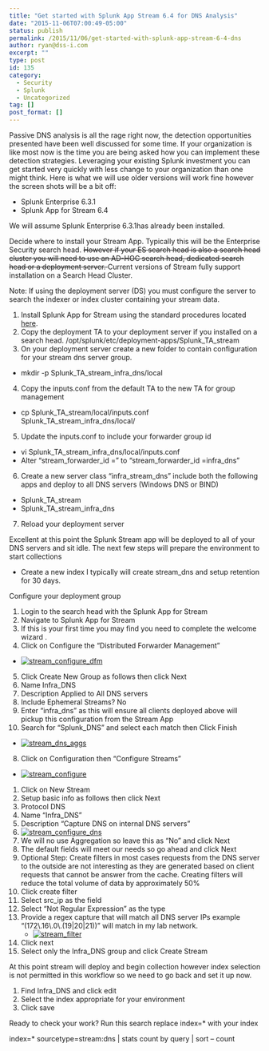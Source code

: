 ```yaml
---
title: "Get started with Splunk App Stream 6.4 for DNS Analysis"
date: "2015-11-06T07:00:49-05:00"
status: publish
permalink: /2015/11/06/get-started-with-splunk-app-stream-6-4-dns
author: ryan@dss-i.com
excerpt: ""
type: post
id: 135
category:
  - Security
  - Splunk
  - Uncategorized
tag: []
post_format: []
---
```


Passive DNS analysis is all the rage right now, the detection opportunities presented have been well discussed for some time. If your organization is like most now is the time you are being asked how you can implement these detection strategies. Leveraging your existing Splunk investment you can get started very quickly with less change to your organization than one might think. Here is what we will use older versions will work fine however the screen shots will be a bit off:

- Splunk Enterprise 6.3.1
- Splunk App for Stream 6.4

We will assume Splunk Enterprise 6.3.1has already been installed.

Decide where to install your Stream App. Typically this will be the Enterprise Security search head. <del>However if your ES search head is also a search head cluster you will need to use an AD-HOC search head, dedicated search head or a deployment server. </del>Current versions of Stream fully support installation on a Search Head Cluster.

Note: If using the deployment server (DS) you must configure the server to search the indexer or index cluster containing your stream data.

1. Install Splunk App for Stream using the standard procedures located [here](http://docs.splunk.com/Documentation/StreamApp/latest/DeployStreamApp/AboutSplunkAppforStream).
2. Copy the deployment TA to your deployment server if you installed on a search head. /opt/splunk/etc/deployment-apps/Splunk_TA_stream
3. On your deployment server create a new folder to contain configuration for your stream dns server group.

- mkdir -p Splunk_TA_stream_infra_dns/local

4. Copy the inputs.conf from the default TA to the new TA for group management

- cp Splunk_TA_stream/local/inputs.conf Splunk_TA_stream_infra_dns/local/

5. Update the inputs.conf to include your forwarder group id

- vi Splunk_TA_stream_infra_dns/local/inputs.conf
- Alter “stream_forwarder_id =” to “stream_forwarder_id =infra_dns”

6. Create a new server class “infra_stream_dns” include both the following apps and deploy to all DNS servers (Windows DNS or BIND)

- Splunk_TA_stream
- Splunk_TA_stream_infra_dns

7. Reload your deployment server

Excellent at this point the Splunk Stream app will be deployed to all of your DNS servers and sit idle. The next few steps will prepare the environment to start collections

- Create a new index I typically will create stream_dns and setup retention for 30 days.

Configure your deployment group

1. Login to the search head with the Splunk App for Stream
2. Navigate to Splunk App for Stream
3. If this is your first time you may find you need to complete the welcome wizard .
4. Click on Configure the “Distributed Forwarder Management”

- [![stream_configure_dfm](https://i0.wp.com/www.rfaircloth.com/wp-content/uploads/2015/11/stream_configure_dfm.png?resize=673%2C153)](https://i0.wp.com/www.rfaircloth.com/wp-content/uploads/2015/11/stream_configure_dfm.png)

5. Click Create New Group as follows then click Next
1. Name Infra_DNS
1. Description Applied to All DNS servers
1. Include Ephemeral Streams? No
1. Enter “infra_dns” as this will ensure all clients deployed above will pickup this configuration from the Stream App
1. Search for “Splunk_DNS” and select each match then Click Finish

- [![stream_dns_aggs](https://i0.wp.com/www.rfaircloth.com/wp-content/uploads/2015/11/stream_dns_aggs.png?resize=694%2C494)](https://i0.wp.com/www.rfaircloth.com/wp-content/uploads/2015/11/stream_dns_aggs.png)

8. Click on Configuration then “Configure Streams”

- [![stream_configure](https://i0.wp.com/www.rfaircloth.com/wp-content/uploads/2015/11/stream_configure.png?resize=673%2C153)](https://i0.wp.com/www.rfaircloth.com/wp-content/uploads/2015/11/stream_configure.png)

1. Click on New Stream
2. Setup basic info as follows then click Next
3. Protocol DNS
4. Name “Infra_DNS”
5. Description “Capture DNS on internal DNS servers”
6. [![stream_configure_dns](https://i0.wp.com/www.rfaircloth.com/wp-content/uploads/2015/11/stream_configure_dns.png?resize=760%2C389)](https://i0.wp.com/www.rfaircloth.com/wp-content/uploads/2015/11/stream_configure_dns.png)
7. We will no use Aggregation so leave this as “No” and click Next
8. The default fields will meet our needs so go ahead and click Next
9. Optional Step: Create filters in most cases requests from the DNS server to the outside are not interesting as they are generated based on client requests that cannot be answer from the cache. Creating filters will reduce the total volume of data by approximately 50%
10. Click create filter
11. Select src_ip as the field
12. Select “Not Regular Expression” as the type
13. Provide a regex capture that will match all DNS server IPs example “(172\\.16\\.0\\.(19|20|21))” will match in my lab network.
    - [![stream_filter](https://i0.wp.com/www.rfaircloth.com/wp-content/uploads/2015/11/stream_filter.png?resize=441%2C363)](https://i0.wp.com/www.rfaircloth.com/wp-content/uploads/2015/11/stream_filter.png)
14. Click next
15. Select only the Infra_DNS group and click Create Stream

At this point stream will deploy and begin collection however index selection is not permitted in this workflow so we need to go back and set it up now.

1. Find Infra_DNS and click edit
2. Select the index appropriate for your environment
3. Click save

Ready to check your work? Run this search replace index=\* with your index

index=\* sourcetype=stream:dns | stats count by query | sort – count
